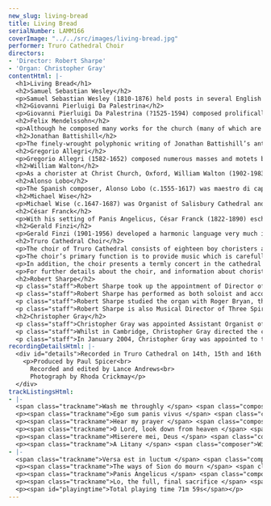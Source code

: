```yaml
---
new_slug: living-bread
title: Living Bread
serialNumber: LAMM166
coverImage: "../../src/images/living-bread.jpg"
performer: Truro Cathedral Choir
directors:
- 'Director: Robert Sharpe'
- 'Organ: Christopher Gray'
contentHtml: |-
  <h1>Living Bread</h1>
  <h2>Samuel Sebastian Wesley</h2>
  <p>Samuel Sebastian Wesley (1810-1876) held posts in several English Cathedrals and at Winchester College, and was a great campaigner for reforming cathedral music which had descended to a low ebb in the first part of the nineteenth century. As a composer, he was the greatest and most significant between Purcell and Stanford and no more so than in his miniature works, of which Wash me throughly is one of the most haunting. The rising figuration of the opening solo is developed with a superb command of contrapuntal texture and daring harmony.</p>
  <h2>Giovanni Pierluigi Da Palestrina</h2>
  <p>Giovanni Pierluigi Da Palestrina (?1525-1594) composed prolifically for the church with no fewer than 104 masses and over 240 motets. He, along with Byrd and Lassus, is acknowledged as one of the greatest ever masters of polyphonic writing and his motet Ego sum panis vivus is one of the most lovely and most loved. In honour of the blessed sacrament and therefore central to the Maundy Thursday liturgies in Holy Week, it is in four parts.</p>
  <h2>Felix Mendelssohn</h2>
  <p>Although he composed many works for the church (many of which are relatively rarely performed), Felix Mendelssohn (1809-1847) is perhaps best-known for his 1844 setting Hear my prayer for treble soloist and choir. The text is derived from Psalm 55. In the beautiful second section, O for the wings of a dove, there is some especially appropriate background noise from the seagulls in Truro, which are a feature of summer evenings!</p>
  <h2>Jonathan Battishill</h2>
  <p>The finely-wrought polyphonic writing of Jonathan Battishill’s anthem, O Lord, look down from heaven is very reminiscent of the Elizabethan period and elevates the work to a far higher level than most other 18th century Cathedral music. Battishill (1738-1801) almost certainly wrote the work with the huge acoustic of St Paul’s cathedral (where he had been a chorister) in mind, and its dramatic use of silence is equally effective in Truro’s smaller but nevertheless resonant acoustic. The seven-part final section contains some superb writing and handling of dissonance.</p>
  <h2>Gregorio Allegri</h2>
  <p>Gregorio Allegri (1582-1652) composed numerous masses and motets but his fame lies with the Miserere, a setting of Psalm 51 in for five-part and four-part choirs alternating with plainsong. It is the four-part sections, traditionally sung by soloists and including embellished writing up to top C for the first treble which have given the work its legendary status. There is disagreement amongst musicologists about these high passages’ authenticity: they are undoubtedly hauntingly beautiful when heard in liturgical context.</p>
  <h2>William Walton</h2>
  <p>As a chorister at Christ Church, Oxford, William Walton (1902-1983) showed precocious early promise as a composer and penned the deeply-expressive and immaculately-crafted A Litany at the age of only fifteen. It is remarkable to think that as a schoolboy, Walton devised the (then) daring harmonic progressions from scratch.</p>
  <h2>Alonso Lobo</h2>
  <p>The Spanish composer, Alonso Lobo (c.1555-1617) was maestro di capilla at Toledo Cathedral and subsequently at Seville Cathedral, and although he is far less well-known today than his contemporary Tomas Luis da Victoria, it is known that Victoria held him in high esteem. His mastery of polyphonic technique is seen with spectacular effect in his six-part Versa est in luctum and he clothes the words of lament in the most beautifully crafted lines.</p>
  <h2>Michael Wise</h2>
  <p>Michael Wise (c.1647-1687) was Organist of Salisbury Cathedral and latterly of St Paul’s Cathedral as well. He led a colourful life, and in the Episcopal visitation at Salisbury in 1683, accusations of negligence, profanity, drunkenness Òand other excesses in his life and conversationÓ were made of him. The ways of Sion is scored for solo treble and bass voices with two short choruses and is his masterpiece. His expressive writing and acute sense of pathos is evident throughout, particularly in the treble recitative, Is it nothing to you. In this recording, the accompaniment is played on the cathedral’s Tickell chamber organ.</p>
  <h2>César Franck</h2>
  <p>With his setting of Panis Angelicus, César Franck (1822-1890) eschews his characteristically chromatic harmonic language for a much more straightforward, melodic style which would have been popular with parishioners, no doubt, in late nineteenth century St Clotilde in Paris, where he was organist. Originally scored for tenor solo with organ, harp, Ôcello and doublebass, it is heard here sung by the choristers with organ accompaniment. The text picks up the eucharistic themes of Maundy Thursday.</p>
  <h2>Gerald Finzi</h2>
  <p>Gerald Finzi (1901-1956) developed a harmonic language very much in the English tradition inherited from his teacher, Edward Bairstow, and from Parry, Vaughan Williams and Elgar. Lo, the full, final sacrifice was commissioned by the Rev Walter Hussey for the choir of St Matthew’s Church, Northampton in 1946 and marked the fifty-third anniversary of the consecration of St Matthew’s. Its text, whilst referring to the penitential ideas of sacrifice, is really a triumphant Easter meditation on the Blessed Sacrament and as such ends this recording on an optimistic note of resurrection.</p>
  <h2>Truro Cathedral Choir</h2>
  <p>The choir of Truro Cathedral consists of eighteen boy choristers and twelve gentlemen. At the present time, there are seven lay vicars and five choral scholars; the lay vicars reside locally and have employment in or around Truro in addition to their duties at the cathedral, and the choral scholars spend a year in Truro either before or after higher education. The choristers are all educated at Polwhele House School, to which they receive generous scholarships from the cathedral.</p>
  <p>The choir’s primary function is to provide music which is carefully integrated with the magnificent ceremonial and liturgical excellence which characterises the cathedral’s worship. Each week there are six choral services, usually with the full choir, comprising Sung Mass and Evensong each Sunday and either Evensong or Solemn Mass on four weekdays. The music for these services is chosen to complement the liturgical themes of each season or festival.</p>
  <p>In addition, the choir presents a termly concert in the cathedral and regularly sings in other venues around the Duchy of Cornwall, carrying the mission of the cathedral out into the diocese. The choristers take part in a flourishing outreach project each term, going out to local schools with their music before hosting the school choirs for a concert of their own in the cathedral. The choir records and broadcasts regularly and undertakes a major international tour every two years or so. Plans for Summer 2004 include a tour to Austria and Switzerland and for 2005 to Canada.</p>
  <p>For further details about the choir, and information about choristerships and choral scholarships, visit their <a href="https://web.archive.org/web/20120720021113/http://www.trurocathedral.org.uk/"> website</a>.</p>
  <h2>Robert Sharpe</h2>
  <p class="staff">Robert Sharpe took up the appointment of Director of Music and Organist of Truro Cathedral in September 2002, having previously held the post of Assistant Organist at Lichfield Cathedral. Prior to this, he held organ scholarships at St Albans Abbey, working with Barry Rose, and at Exeter College, Oxford, where he was responsible for training the men and boys choir.</p>
  <p class="staff">Robert Sharpe has performed as both soloist and accompanist on television and radio, and in many parts of Europe and the USA, working with Andrew Lumsden and the choir of Lichfield Cathedral and with Paul Spicer and the Birmingham Bach Choir. His solo debut recording from Lichfield was <a href="majestic.htm">Sounds Majestic</a>.</p>
  <p class="staff">Robert Sharpe studied the organ with Roger Bryan, the late Nicholas Danby and with David Sanger and performs frequently in concert. With the choir of Truro Cathedral, he directed a recording of Christmas music, <a href="king.htm">When He is King</a> which has received considerable critical acclaim. Future plans with the choir include a disc of the complete choral works of the French composer, Maurice Duruflé.</p>
  <p class="staff">Robert Sharpe is also Musical Director of Three Spires Singers and Orchestra.</p>
  <h2>Christopher Gray</h2>
  <p class="staff">Christopher Gray was appointed Assistant Organist of Truro Cathedral in September 2000, having previously held organ scholarships at Pembroke College, Cambridge and at Guildford Cathedral. Born in Bangor, Northern Ireland, he was a boy chorister with the Gryphon Consort and subsequently Assistant Organist at St George’s Church, Belfast. During this period, he accompanied the choir on three recordings.</p>
  <p class="staff">Whilst in Cambridge, Christopher Gray directed the choir of Pembroke College and undertook concerts and tours both in this country and in Switzerland, Finland, Estonia, Northern Ireland and Japan. He studied the organ with David Sanger and Nicolas Kynaston and subsequently with Margaret Phillips at the Royal College of Music where he was a prizewinner. At Truro, he has appeared many times with the cathedral choir on radio and television.</p>
  <p class="staff">In January 2004, Christopher Gray was appointed to the new full-time post of Assistant Director of Music at Truro Cathedral. He is also conductor of the Cornwall County Junior Choir and of St Mary’s Singers, the cathedral’s voluntary choir.</p>
recordingDetailsHtml: |-
  <div id="details">Recorded in Truro Cathedral on 14th, 15th and 16th July 2003 by kind permission of the Chapter.
    <p>Produced by Paul Spicer<br>
      Recorded and edited by Lance Andrews<br>
      Photograph by Rhoda Crickmay</p>
  </div>
trackListingsHtml:
- |-
  <span class="trackname">Wash me throughly </span> <span class="composer">Samuel Sebastian Wesley</span>
  <p><span class="trackname">Ego sum panis vivus </span> <span class="composer">G P da Palestrina</span></p>
  <p><span class="trackname">Hear my prayer </span> <span class="composer">Felix Mendelssohn</span></p>
  <p><span class="trackname">O Lord, look down from heaven </span> <span class="composer">Jonathan Battishill</span></p>
  <p><span class="trackname">Miserere mei, Deus </span> <span class="composer">Gregorio Allegri</span></p>
  <p><span class="trackname">A Litany </span> <span class="composer">William Walton</span></p>
- |-
  <span class="trackname">Versa est in luctum </span> <span class="composer">Alonso Lobo</span>
  <p><span class="trackname">The ways of Sion do mourn </span> <span class="composer">Michael Wise</span></p>
  <p><span class="trackname">Panis Angelicus </span> <span class="composer">César Franck</span></p>
  <p><span class="trackname">Lo, the full, final sacrifice </span> <span class="composer">Gerald Finzi</span></p>
  <p><span id="playingtime">Total playing time 71m 59s</span></p>
---
```


